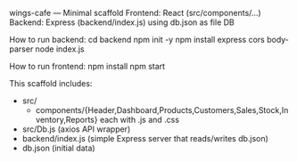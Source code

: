 wings-cafe — Minimal scaffold
Frontend: React (src/components/...)
Backend: Express (backend/index.js) using db.json as file DB

How to run backend:
  cd backend
  npm init -y
  npm install express cors body-parser
  node index.js

How to run frontend:
  npm install
  npm start

This scaffold includes:
- src/
  - components/{Header,Dashboard,Products,Customers,Sales,Stock,Inventory,Reports}
  each with .js and .css
- src/Db.js (axios API wrapper)
- backend/index.js (simple Express server that reads/writes db.json)
- db.json (initial data)
